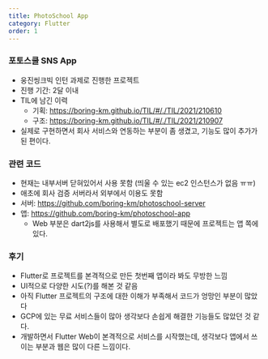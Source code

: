```yaml
---
title: PhotoSchool App
category: Flutter
order: 1
---
```


### 포토스쿨 SNS App
- 웅진씽크빅 인턴 과제로 진행한 프로젝트
- 진행 기간: 2달 이내
- TIL에 남긴 이력
  - 기획: https://boring-km.github.io/TIL/#/./TIL/2021/210610
  - 구조: https://boring-km.github.io/TIL/#/./TIL/2021/210907
- 실제로 구현하면서 회사 서비스와 연동하는 부분이 좀 생겼고, 기능도 많이 추가가 된 편이다.

### 관련 코드
- 현재는 내부서버 닫혀있어서 사용 못함 (띄울 수 있는 ec2 인스턴스가 없음 ㅠㅠ)
- 애초에 회사 검증 서버라서 외부에서 이용도 못함
- 서버: https://github.com/boring-km/photoschool-server
- 앱: https://github.com/boring-km/photoschool-app
  - Web 부분은 dart2js를 사용해서 별도로 배포했기 때문에 프로젝트는 앱 쪽에 있다. 

### 후기
- Flutter로 프로젝트를 본격적으로 만든 첫번째 앱이라 봐도 무방한 느낌
- UI적으로 다양한 시도(?)를 해본 것 같음
- 아직 Flutter 프로젝트의 구조에 대한 이해가 부족해서 코드가 엉망인 부분이 많았다
- GCP에 있는 무료 서비스들이 많아 생각보다 손쉽게 해결한 기능들도 많았던 것 같다.
- 개발하면서 Flutter Web이 본격적으로 서비스를 시작했는데, 생각보다 앱에서 쓰이는 부분과 웹은 많이 다른 느낌이다.